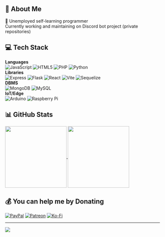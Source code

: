 ## 💫 About Me
🌱 Unemployed self-learning programmer<br>Currently working and maintaining on Discord bot project (private repositories)
## 💻 Tech Stack
<b>Languages</b><br>
![JavaScript](https://img.shields.io/badge/javascript-%23323330.svg?style=for-the-badge&logo=javascript&logoColor=%23F7DF1E) ![HTML5](https://img.shields.io/badge/html5-%23E34F26.svg?style=for-the-badge&logo=html5&logoColor=white) ![PHP](https://img.shields.io/badge/php-%23777BB4.svg?style=for-the-badge&logo=php&logoColor=white) ![Python](https://img.shields.io/badge/python-3670A0?style=for-the-badge&logo=python&logoColor=ffdd54)
<br><b>Libraries</b><br>
![Express](https://img.shields.io/badge/express-%23616161.svg?style=for-the-badge&logo=express&logoColor=white) ![Flask](https://img.shields.io/badge/flask-%23000.svg?style=for-the-badge&logo=flask&logoColor=white) ![React](https://img.shields.io/badge/react-%2347a5bf.svg?style=for-the-badge&logo=react&logoColor=white) ![Vite](https://img.shields.io/badge/vite-%23646CFF.svg?style=for-the-badge&logo=vite&logoColor=white) ![Sequelize](https://img.shields.io/badge/Sequelize-52B0E7?style=for-the-badge&logo=Sequelize&logoColor=white)
<br><b>DBMS</b><br>
![MongoDB](https://img.shields.io/badge/MongoDB-%234ea94b.svg?style=for-the-badge&logo=mongodb&logoColor=white) ![MySQL](https://img.shields.io/badge/mysql-4479A1.svg?style=for-the-badge&logo=mysql&logoColor=white)
<br><b>IoT/Edge</b><br>
![Arduino](https://img.shields.io/badge/-Arduino-00979D?style=for-the-badge&logo=Arduino&logoColor=white) ![Raspberry Pi](https://img.shields.io/badge/-RaspberryPi-C51A4A?style=for-the-badge&logo=Raspberry-Pi)
## 📊 GitHub Stats

<a href="https://github.com/rickysambora55">
  <img height=200 align="center" src="https://github-readme-stats-three-eta-92.vercel.app/api?username=rickysambora55&hide_border=true&include_all_commits=true&count_private=true&show_icons=true&theme=transparent&hide_title=true&cache_seconds=300" />
</a>
<a href="https://github.com/rickysambora55">
  <img height=200 align="center" src="https://github-readme-stats-three-eta-92.vercel.app/api/top-langs/?username=rickysambora55&hide_border=true&include_all_commits=true&count_private=true&layout=compact&langs_count=8&card_width=320&theme=transparent&cache_seconds=300" />
</a>

## 💰 You can help me by Donating
[![PayPal](https://img.shields.io/badge/PayPal-00457C?style=for-the-badge&logo=paypal&logoColor=white)](https://paypal.me/rickysambora) [![Patreon](https://img.shields.io/badge/Patreon-F96854?style=for-the-badge&logo=patreon&logoColor=white)](https://patreon.com/ricky55) [![Ko-Fi](https://img.shields.io/badge/Ko--fi-F16061?style=for-the-badge&logo=ko-fi&logoColor=white)](https://ko-fi.com/ricky55)

---
[![](https://visitcount.itsvg.in/api?id=rickysambora55&icon=2&color=6)](https://visitcount.itsvg.in)
